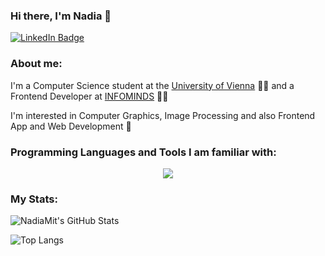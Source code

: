 ### Hi there, I'm Nadia 👋

<div id="badges">
  <a href="https://www.linkedin.com/in/nadia-mitterer/">
    <img src="https://img.shields.io/badge/LinkedIn-blue?style=for-the-badge&logo=linkedin&logoColor=white" alt="LinkedIn Badge"/>
  </a>
</div>

### About me:

I'm a Computer Science student at the [University of Vienna](https://www.univie.ac.at/en/) :woman_student: and a Frontend Developer at [INFOMINDS](https://www.infominds.eu/) :woman_technologist:

I'm interested in Computer Graphics, Image Processing and also Frontend App and Web Development :rocket:

### Programming Languages and Tools I am familiar with:

<p align="center">
  <a href="https://skillicons.dev">
    <img src="https://skillicons.dev/icons?i=python,java,js,ts,react,cpp,c#" />
  </a>
</p>

### My Stats:

![NadiaMit's GitHub Stats](https://github-readme-stats.vercel.app/api?username=NadiaMit&show_icons=true&hide=prs&rank_icon=github&custom_title=NadiaMit's%20GitHub%20Stats&theme=midnight-purple&include_all_commits=false)

![Top Langs](https://github-readme-stats.vercel.app/api/top-langs/?username=NadiaMit&layout=compact&theme=midnight-purple)
